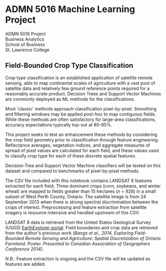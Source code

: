 # ADMN 5016 Machine Learning Project
ADMN 5016 Project  
Business Analytics  
School of Business  
St. Lawrence College

## Field-Bounded Crop Type Classification
Crop type classification is an established application of satellite remote sensing, able to map continental scales of agriculture with a vast pool of satellite data and relatively few ground reference points required for a reasonably accurate product. Decision Trees and Support Vector Machines are commonly deployed as ML methods for the classifications.

Most 'classic' methods approach classification pixel-by-pixel. Smoothing and filtering windows may be applied *post-hoc* to map contiguous fields. While these methods are often satisfactory for large-area classifications, accuracy expectations typically top-out at 80-85%.

This project seeks to test an enhancement these methods by considering the crop field geometry prior to classification through feature engineering. Reflectance averages, vegetation indices, and aggregate measures of spread of pixel values are calculated for each field, and these values used to classify crop type for each of these discrete spatial features.

Decision-Tree and Support Vector Machine classifiers will be tested on this dataset and compared to benchmarks of pixel-by-pixel methods.

The CSV file included with this notebook contains LANDSAT 8 features extracted for each field. Three dominant crops (corn, soybeans, and winter wheat) are mapped to fields greater than 15 hectares (*n* = 928) in a small subset of West Perth County, Ontario. The satellite image is from 24 September 2013 when there is strong spectral discrimination between the crops of interest. Preprocessing and feature extraction from satellite imagery is resource-intensive and handled upstream of this CSV.

LANDSAT 8 data is retrieved from the United States Geological Survey (USGS) [EarthExplorer portal](https://earthexplorer.usgs.gov/). Field boundaries and crop data are retrieved from the author's previous work (*Bangs et al., 2014. Exploring Field-Bounded Remote Sensing and Agriculture: Spatial Discretization of Ontario Farmland. Poster. Presented to Canadian Association of Geographers Conference 2014)*. 

*N.B.:* Feature extraction is ongoing and the CSV file will be updated as features are added.
